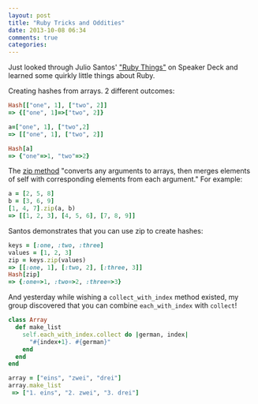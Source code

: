 ```yaml
---
layout: post
title: "Ruby Tricks and Oddities"
date: 2013-10-08 06:34
comments: true
categories: 
---
```

Just looked through Julio Santos' <a href="https://speakerdeck.com/jsantos/ruby-things">"Ruby Things"</a> on Speaker Deck and learned some quirkly little things about Ruby.

Creating hashes from arrays. 2 different outcomes:
```ruby
Hash[["one", 1], ["two", 2]]
=> {["one", 1]=>["two", 2]} 

a=["one", 1], ["two",2]
=> [["one", 1], ["two", 2]] 

Hash[a]
=> {"one"=>1, "two"=>2} 
```

The <a href="http://ruby-doc.org/core-2.0.0/Array.html#method-i-zip">zip method</a> "converts any arguments to arrays, then merges elements of self with corresponding elements from each argument."
For example:
```ruby
a = [2, 5, 8]
b = [3, 6, 9]
[1, 4, 7].zip(a, b)
=> [[1, 2, 3], [4, 5, 6], [7, 8, 9]] 
```
Santos demonstrates that you can use zip to create hashes:
```ruby
keys = [:one, :two, :three]
values = [1, 2, 3]
zip = keys.zip(values)
=> [[:one, 1], [:two, 2], [:three, 3]] 
Hash[zip]
=> {:one=>1, :two=>2, :three=>3}
```

And yesterday while wishing a `collect_with_index` method existed, my group discovered that you can combine `each_with_index` with `collect`!
```ruby
class Array
  def make_list
    self.each_with_index.collect do |german, index|
      "#{index+1}. #{german}"
    end
  end
end

array = ["eins", "zwei", "drei"]
array.make_list
 => ["1. eins", "2. zwei", "3. drei"]
```